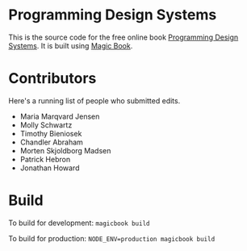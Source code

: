 # Programming Design Systems

This is the source code for the free online book [Programming Design Systems](https://programmingdesignsystems.com). It is built using [Magic Book](https://github.com/magicbookproject/magicbook).

# Contributors

Here's a running list of people who submitted edits.

- Maria Marqvard Jensen
- Molly Schwartz
- Timothy Bieniosek
- Chandler Abraham
- Morten Skjoldborg Madsen
- Patrick Hebron
- Jonathan Howard

# Build

To build for development:
`magicbook build`

To build for production:
`NODE_ENV=production magicbook build`
